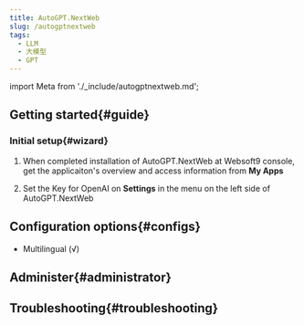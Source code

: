 ```yaml
---
title: AutoGPT.NextWeb
slug: /autogptnextweb
tags:
  - LLM
  - 大模型
  - GPT
---
```


import Meta from './_include/autogptnextweb.md';

<Meta name="meta" />

## Getting started{#guide}

### Initial setup{#wizard}

1. When completed installation of AutoGPT.NextWeb at Websoft9 console, get the applicaiton's overview and access information from **My Apps**    

2. Set the Key for OpenAI on **Settings** in the menu on the left side of AutoGPT.NextWeb

## Configuration options{#configs}

- Multilingual (√)

## Administer{#administrator}

## Troubleshooting{#troubleshooting}
